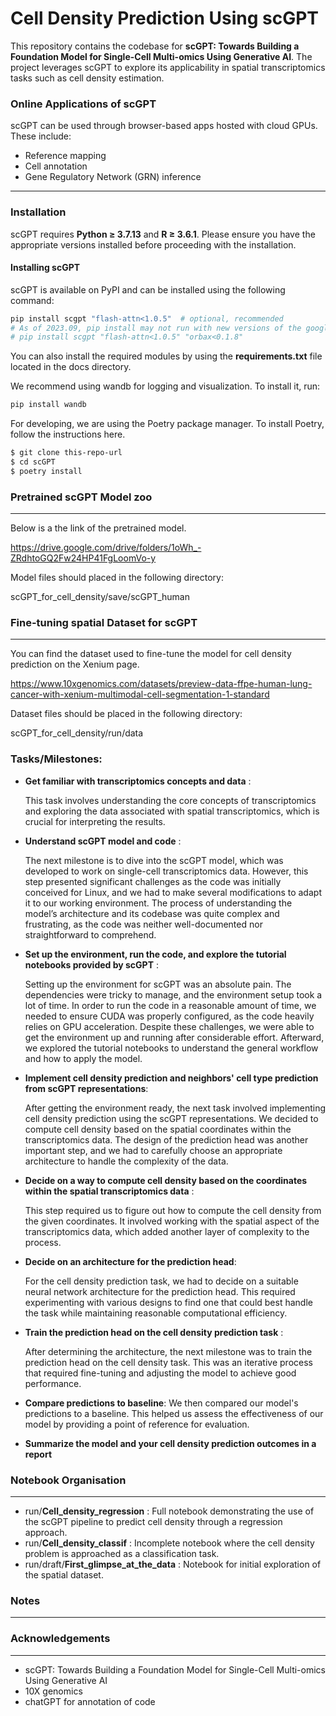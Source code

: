 # Cell Density Prediction Using scGPT

This repository contains the codebase for **scGPT: Towards Building a Foundation Model for Single-Cell Multi-omics Using Generative AI**. The project leverages scGPT to explore its applicability in spatial transcriptomics tasks such as cell density estimation.

### Online Applications of scGPT
scGPT can be used through browser-based apps hosted with cloud GPUs. These include:
- Reference mapping
- Cell annotation
- Gene Regulatory Network (GRN) inference

---

### Installation

scGPT requires **Python ≥ 3.7.13** and **R ≥ 3.6.1**. Please ensure you have the appropriate versions installed before proceeding with the installation.

#### Installing scGPT
scGPT is available on PyPI and can be installed using the following command:
```bash
pip install scgpt "flash-attn<1.0.5"  # optional, recommended
# As of 2023.09, pip install may not run with new versions of the google orbax package, if you encounter related issues, please use the following command instead:
# pip install scgpt "flash-attn<1.0.5" "orbax<0.1.8"
```
You can also install the required modules by using the **requirements.txt** file located in the docs directory.

We recommend using wandb for logging and visualization. To install it, run:
```python
pip install wandb
```

For developing, we are using the Poetry package manager. To install Poetry, follow the instructions here.

```bash
$ git clone this-repo-url
$ cd scGPT
$ poetry install
```
### Pretrained scGPT Model zoo

---

Below is a the link of the pretrained model. 

https://drive.google.com/drive/folders/1oWh_-ZRdhtoGQ2Fw24HP41FgLoomVo-y

Model files should placed in the following directory:

scGPT_for_cell_density/save/scGPT_human
### Fine-tuning spatial Dataset for scGPT 

---

You can find the dataset used to fine-tune the model for cell density prediction on the Xenium page.

https://www.10xgenomics.com/datasets/preview-data-ffpe-human-lung-cancer-with-xenium-multimodal-cell-segmentation-1-standard

Dataset files should be placed in the following directory:

scGPT_for_cell_density/run/data
### Tasks/Milestones:
- **Get familiar with transcriptomics concepts and data** :
  
  This task involves understanding the core concepts of transcriptomics and exploring the data associated with spatial transcriptomics, which is crucial for interpreting the results.
- **Understand scGPT model and code** :

  The next milestone is to dive into the scGPT model, which was developed to work on single-cell transcriptomics data. However, this step presented significant challenges as the code was initially conceived for Linux, and we had to make several modifications to adapt it to our working environment. The process of understanding the model’s architecture and its codebase was quite complex and frustrating, as the code was neither well-documented nor straightforward to comprehend.
- **Set up the environment, run the code, and explore the tutorial notebooks provided by scGPT** :

  Setting up the environment for scGPT was an absolute pain. The dependencies were tricky to manage, and the environment setup took a lot of time. In order to run the code in a reasonable amount of time, we needed to ensure CUDA was properly configured, as the code heavily relies on GPU acceleration. Despite these challenges, we were able to get the environment up and running after considerable effort. Afterward, we explored the tutorial notebooks to understand the general workflow and how to apply the model.
- **Implement cell density prediction and neighbors' cell type prediction from scGPT representations**:

   After getting the environment ready, the next task involved implementing cell density prediction using the scGPT representations. We decided to compute cell density based on the spatial coordinates within the transcriptomics data. The design of the prediction head was another important step, and we had to carefully choose an appropriate architecture to handle the complexity of the data.
- **Decide on a way to compute cell density based on the coordinates within the spatial transcriptomics data** :

   This step required us to figure out how to compute the cell density from the given coordinates. It involved working with the spatial aspect of the transcriptomics data, which added another layer of complexity to the process.
- **Decide on an architecture for the prediction head**:

  For the cell density prediction task, we had to decide on a suitable neural network architecture for the prediction head. This required experimenting with various designs to find one that could best handle the task while maintaining reasonable computational efficiency.
- **Train the prediction head on the cell density prediction task** :

  After determining the architecture, the next milestone was to train the prediction head on the cell density task. This was an iterative process that required fine-tuning and adjusting the model to achieve good performance.
- **Compare predictions to baseline**:
  We then compared our model's predictions to a baseline. This helped us assess the effectiveness of our model by providing a point of reference for evaluation.

- **Summarize the model and your cell density prediction outcomes in a report**

### Notebook Organisation
---
- run/**Cell_density_regression** : Full notebook demonstrating the use of the scGPT pipeline to predict cell density through a regression approach.
- run/**Cell_density_classif** : Incomplete notebook where the cell density problem is approached as a classification task.
- run/draft/**First_glimpse_at_the_data** :  Notebook for initial exploration of the spatial dataset.
### Notes
---

### Acknowledgements
---
- scGPT: Towards Building a Foundation Model for Single-Cell Multi-omics Using Generative AI
- 10X genomics
- chatGPT for annotation of code

